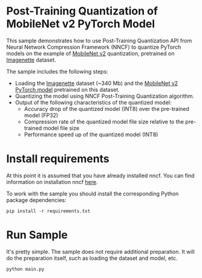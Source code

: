 # Post-Training Quantization of MobileNet v2 PyTorch Model
This sample demonstrates how to use Post-Training Quantization API from Neural Network Compression Framework (NNCF) to quantize PyTorch models on the example of [MobileNet v2](https://huggingface.co/alexsu52/mobilenet_v2_imagenette) quantization, pretrained on [Imagenette](https://github.com/fastai/imagenette) dataset.


The sample includes the following steps:
- Loading the [Imagenette](https://github.com/fastai/imagenette) dataset (~340 Mb) and the [MobileNet v2 PyTorch model](https://huggingface.co/alexsu52/mobilenet_v2_imagenette) pretrained on this dataset.
- Quantizing the model using NNCF Post-Training Quantization algorithm.
- Output of the following characteristics of the quantized model:
    - Accuracy drop of the quantized model (INT8) over the pre-trained model (FP32)
    - Compression rate of the quantized model file size relative to the pre-trained model file size
    - Performance speed up of the quantized model (INT8)

# Install requirements
At this point it is assumed that you have already installed nncf. You can find information on installation nncf [here](https://github.com/openvinotoolkit/nncf#user-content-installation).

To work with the sample you should install the corresponding Python package dependencies:
```
pip install -r requirements.txt
```

# Run Sample
It's pretty simple. The sample does not require additional preparation. It will do the preparation itself, such as loading the dataset and model, etc.
```
python main.py
```